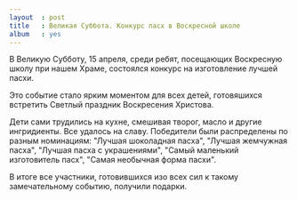 ```yaml
---
layout  : post
title   : Великая Суббота. Конкурс пасх в Воскресной школе
album   : yes
---
```


В Великую Субботу, 15 апреля, среди ребят, посещающих Воскресную школу при нашем Храме, состоялся конкурс на изготовление лучшей пасхи.

Это событие стало ярким моментом для всех детей, готовяшихся встретить Светлый праздник Воскресения Христова.

Дети сами трудились на кухне, смешивая творог, масло и другие ингридиенты. Все удалось на славу. Победители были распределены по разным номинациям: "Лучшая шоколадная пасха", "Лучшая жемчужная пасха", "Лучшая пасха с украшениями", "Самый маленький изготовитель пасх", "Самая необычная форма пасхи".

В итоге все участники, готовившихся изо всех сил к такому замечательному событию, получили подарки.
